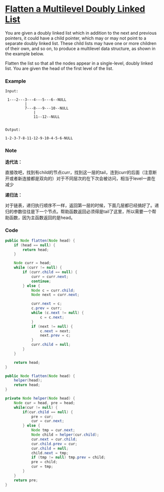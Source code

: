 # [Flatten a Multilevel Doubly Linked List](https://leetcode.com/problems/flatten-a-multilevel-doubly-linked-list/description/)

You are given a doubly linked list which in addition to the next and previous pointers, it could have a child pointer, which may or may not point to a separate doubly linked list. These child lists may have one or more children of their own, and so on, to produce a multilevel data structure, as shown in the example below.

Flatten the list so that all the nodes appear in a single-level, doubly linked list. You are given the head of the first level of the list.

### **Example**

```
Input:

 1---2---3---4---5---6--NULL
         |
         7---8---9---10--NULL
             |
             11--12--NULL


Output:

1-2-3-7-8-11-12-9-10-4-5-6-NULL
```

### Note

**迭代法：**

直接改吧，找到有child的节点curr，找到这一层的tail，连到curr的后面（注意断开或者新连接都是双向的）对于不同层次的在下次会被访问，相当于level一直在减少

**递归法：**

对于链表，递归执行顺序不一样，返回第一层的时候，下面几层都已经搞好了。递归的参数往往是下一个节点。帮助函数返回必须得是tail了这里，所以需要一个帮助函数，因为主函数返回的是head。

### Code

```java
public Node flatten(Node head) {
    if (head == null) {
        return head;
    }

    Node curr = head;
    while (curr != null) {
        if (curr.child == null) {
            curr = curr.next;
            continue;
        } else {
            Node c = curr.child;
            Node next = curr.next;

            curr.next = c;
            c.prev = curr;
            while (c.next != null) {
                c = c.next;
            }
            if (next != null) {
                c.next = next;
                next.prev = c;
            }
            curr.child = null;
        }
    }

    return head;
}
```

```java
public Node flatten(Node head) {
    helper(head);
    return head;
}

private Node helper(Node head) {
    Node cur = head, pre = head;
    while(cur != null) {
        if(cur.child == null) {
            pre = cur;
            cur = cur.next;
        } else {
            Node tmp = cur.next;
            Node child = helper(cur.child);
            cur.next = cur.child;
            cur.child.prev = cur;
            cur.child = null;
            child.next = tmp;
            if (tmp != null) tmp.prev = child;
            pre = child;
            cur = tmp;
        }
    }
    return pre;
}
```



